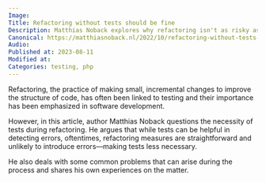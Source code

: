 ```yaml
---
Image:
Title: Refactoring without tests should be fine
Description: Matthias Noback explores why refactoring isn't as risky as believed, even without tests. Discover how careful programming can lower risks.
Canonical: https://matthiasnoback.nl/2022/10/refactoring-without-tests-should-be-fine/
Audio:
Published at: 2023-08-11
Modified at: 
Categories: testing, php
---
```


Refactoring, the practice of making small, incremental changes to improve the structure of code, has often been linked to testing and their importance has been emphasized in software development.

However, in this article, author Matthias Noback questions the necessity of tests during refactoring. He argues that while tests can be helpful in detecting errors, oftentimes, refactoring measures are straightforward and unlikely to introduce errors—making tests less necessary.

He also deals with some common problems that can arise during the process and shares his own experiences on the matter.

